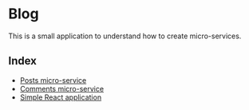 # Blog

This is a small application to understand how to create micro-services.

## Index

<ul>
    <li>
        <a href="/posts">Posts micro-service</a>
    </li>
    <li>
        <a href="/comments">Comments micro-service</a>
    </li>
    <li>
        <a href="/client">Simple React application</a>
    </li>
</ul>